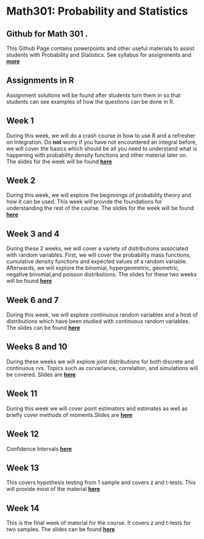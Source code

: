 # Math301: Probability and Statistics
## Github for Math 301 .
This Github Page contains powerpoints and other useful materials to assist students with Probability and Statistics.  See syllabus for assignments and [**more**](https://seathebass.github.io/math301/syllabus/mat301syl.html)

## Assignments in R
Assignment solutions will be found after students turn them in so that students can see examples of how the questions can be done in R. 

## Week 1
During this week, we will do a crash course in how to use R and a refresher on Integration. Do **not** worry if you have not encountered an integral before, we will cover the basics which should be all you need to understand what is happening with probability density functions and other material later on. The slides for the week will be found [**here**](https://seathebass.github.io/math301/presentations/week1.html)

## Week 2
During this week, we will explore the beginnings of probability theory and how it can be used. This week will provide the foundations for understanding the rest of the course. The slides for the week will be found [**here**](https://seathebass.github.io/math301/presentations/week2.html)

## Week 3 and 4
During these 2 weeks, we will cover a variety of distributions associated with random variables. First, we will cover the probability mass functions, cumulative density functions and expected values of a random variable. Afterwards, we wiil explore the binomial, hypergeometric, geometric, negative binomial,and poisson distributions. The slides for these two weeks will be found [**here**](https://seathebass.github.io/math301/presentations/week3.html)

## Week 6 and 7
During this week, we will explore continuous random variables and a host of distributions which have been studied with continuous random variables. The slides can be found [**here**](https://seathebass.github.io/math301/presentations/week5.html)

## Weeks 8 and 10
During these weeks we will explore joint distributions for both discrete and continuous rvs. Topics such as corvariance, correlation, and simulations will be covered. Slides are [**here**](https://seathebass.github.io/math301/presentations/week6.html)

## Week 11
During this week we will cover point estimators and estimates as well as briefly cover methods of moments.Slides are [**here**](https://seathebass.github.io/math301/presentations/week7_pres.html)

## Week 12
Confidence Intervals [**here**](https://seathebass.github.io/math301/presentations/week8.html)

## Week 13
This covers hypothesis testing from 1 sample and covers z and t-tests. This will provide most of the material [**here**](https://seathebass.github.io/math301/presentations/week9.html)

## Week 14
This is the final week of material for the course. It covers z and t-tests for two samples. The slides can be found [**here**](https://seathebass.github.io/math301/presentations/week10.html)
